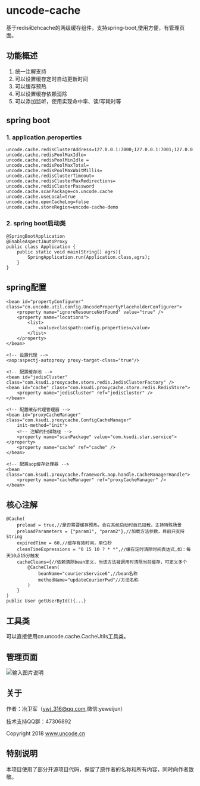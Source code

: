 uncode-cache
===========

基于redis和ehcache的两级缓存组件，支持spring-boot,使用方便，有管理页面。


## 功能概述
1. 统一注解支持
2. 可以设置缓存定时自动更新时间
3. 可以缓存预热
4. 可以设置缓存依赖消除
5. 可以添加监听，使用实现命中率、读/写耗时等



## spring boot

### 1. application.peroperties
	uncode.cache.redisClusterAddress=127.0.0.1:7000;127.0.0.1:7001;127.0.0.1:7002;127.0.0.1:7003;127.0.0.1:7004;127.0.0.1:7005
	uncode.cache.redisPoolMaxIdle=
	uncode.cache.redisPoolMinIdle =
	uncode.cache.redisPoolMaxTotal=
	uncode.cache.redisPoolMaxWaitMillis=
	uncode.cache.redisClusterTimeout=
	uncode.cache.redisClusterMaxRedirections=
	uncode.cache.redisClusterPassword
	uncode.cache.scanPackage=cn.uncode.cache
	uncode.cache.useLocal=true
	uncode.cache.openCacheLog=false
	uncode.cache.storeRegion=uncode-cache-demo
	
### 2. spring boot启动类
	@SpringBootApplication
	@EnableAspectJAutoProxy
	public class Application {
		public static void main(String[] agrs){
			SpringApplication.run(Application.class,agrs);
		}
	}

## spring配置

	<bean id="propertyConfigurer" class="cn.uncode.util.config.UncodePropertyPlaceholderConfigurer"> 
		<property name="ignoreResourceNotFound" value="true" /> 
		<property name="locations"> 
			<list> 
		   		<value>classpath:config.properties</value> 
		   	</list> 
		</property>
	</bean> 

	<!-- 设置代理 -->
	<aop:aspectj-autoproxy proxy-target-class="true"/>
	
	<!-- 配置缓存池 -->
	<bean id="jedisCluster" class="com.ksudi.proxycache.store.redis.JedisClusterFactory" />
	<bean id="cache" class="com.ksudi.proxycache.store.redis.RedisStore">
		<property name="jedisCluster" ref="jedisCluster" />
	</bean>
	
	<!-- 配置缓存代理管理器 -->
	<bean id="proxyCacheManager" class="com.ksudi.proxycache.ConfigCacheManager"
		init-method="init">
		<!-- 注解的扫描路径 -->
		<property name="scanPackage" value="com.ksudi.star.service"></property>
		<property name="cache" ref="cache" />
	</bean>

	<!-- 配置aop缓存处理器 -->
	<bean class="com.ksudi.proxycache.framework.aop.handle.CacheManagerHandle">
		<property name="cacheManager" ref="proxyCacheManager" />
	</bean>
	



## 核心注解

	@Cache(
		preload = true,//是否需要缓存预热，会在系统启动时自已加载，支持特殊场景
		preloadParameters = {"param1", "param2"},//加载方法参数，目前只支持String
		expiredTime = 60,//缓存有效时间，单位秒
		cleanTimeExpressions = "0 15 10 ? * *",//缓存定时清除时间表达式,如：每天10点15分触发
		cacheCleans={//依赖清除bean定义，当该方法被调用时清除当前缓存，可定义多个
			@CacheClean(
				beanName="couriersService6",//bean名称
				methodName="updateCourierPwd"//方法名称
			)
		}
	)
	public User getUserById(){...}



## 工具类

可以直接使用cn.uncode.cache.CacheUtils工具类。

## 管理页面

![输入图片说明](https://git.oschina.net/uploads/images/2017/0625/163508_6824afd3_277761.png "在这里输入图片标题")

## 关于

作者：冶卫军（ywj_316@qq.com,微信:yeweijun）

技术支持QQ群：47306892

Copyright 2018 www.uncode.cn

## 特别说明

本项目使用了部分开源项目代码，保留了原作者的名称和所有内容，同时向作者致敬。

